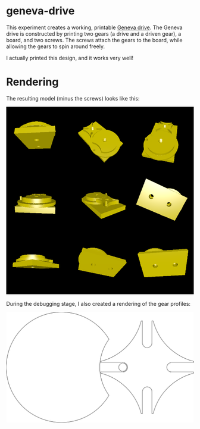# geneva-drive

This experiment creates a working, printable [Geneva drive](https://en.wikipedia.org/wiki/Geneva_drive). The Geneva drive is constructed by printing two gears (a drive and a driven gear), a board, and two screws. The screws attach the gears to the board, while allowing the gears to spin around freely.

I actually printed this design, and it works very well!

# Rendering

The resulting model (minus the screws) looks like this:

![Rendering of the models put together](rendering.png)

During the debugging stage, I also created a rendering of the gear profiles:

![Rendering of the profiles](rendering_profiles.svg)
